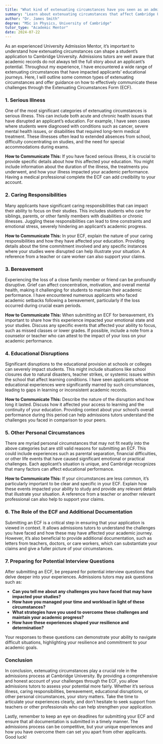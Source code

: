 ```yaml
---
title: "What kind of extenuating circumstances have you seen as an admission tutor at Cambridge university?"
summary: "Learn about extenuating circumstances that affect Cambridge University admissions and how to communicate them effectively in your application."
author: "Dr. James Smith"
degree: "MSc in Physics, University of Cambridge"
tutor_type: "Academic Mentor"
date: 2024-07-22
---
```


As an experienced University Admission Mentor, it’s important to understand how extenuating circumstances can shape a student’s application to Cambridge University. Admissions tutors are well aware that academic records do not always tell the full story about an applicant’s potential. Throughout my experience, I have encountered a wide range of extenuating circumstances that have impacted applicants’ educational journeys. Here, I will outline some common types of extenuating circumstances and offer guidance on how to effectively communicate these challenges through the Extenuating Circumstances Form (ECF).

### 1. Serious Illness

One of the most significant categories of extenuating circumstances is serious illness. This can include both acute and chronic health issues that have disrupted an applicant’s education. For example, I have seen cases where students were diagnosed with conditions such as cancer, severe mental health issues, or disabilities that required long-term medical treatment. These illnesses often lead to extended absences from school, difficulty concentrating on studies, and the need for special accommodations during exams.

**How to Communicate This:** If you have faced serious illness, it is crucial to provide specific details about how this affected your education. You might include information about the duration of the illness, the treatments you underwent, and how your illness impacted your academic performance. Having a medical professional complete the ECF can add credibility to your account.

### 2. Caring Responsibilities

Many applicants have significant caring responsibilities that can impact their ability to focus on their studies. This includes students who care for siblings, parents, or other family members with disabilities or chronic illnesses. Juggling these responsibilities can lead to time constraints and emotional stress, severely hindering an applicant’s academic progress.

**How to Communicate This:** In your ECF, explain the nature of your caring responsibilities and how they have affected your education. Providing details about the time commitment involved and any specific instances where your studies were disrupted can help illustrate your situation. A reference from a teacher or care worker can also support your claims.

### 3. Bereavement

Experiencing the loss of a close family member or friend can be profoundly disruptive. Grief can affect concentration, motivation, and overall mental health, making it challenging for students to maintain their academic performance. I have encountered numerous applicants who faced academic setbacks following a bereavement, particularly if the loss occurred during crucial exam periods.

**How to Communicate This:** When submitting an ECF for bereavement, it’s important to share how this experience impacted your emotional state and your studies. Discuss any specific events that affected your ability to focus, such as missed classes or lower grades. If possible, include a note from a counselor or teacher who can attest to the impact of your loss on your academic performance.

### 4. Educational Disruptions

Significant disruptions to the educational provision at schools or colleges can severely impact students. This might include situations like school closures due to natural disasters, teacher strikes, or systemic issues within the school that affect learning conditions. I have seen applicants whose educational experiences were significantly marred by such circumstances, leading to gaps in learning or inconsistent academic records.

**How to Communicate This:** Describe the nature of the disruption and how long it lasted. Discuss how it affected your access to learning and the continuity of your education. Providing context about your school’s overall performance during this period can help admissions tutors understand the challenges you faced in comparison to your peers.

### 5. Other Personal Circumstances

There are myriad personal circumstances that may not fit neatly into the above categories but are still valid reasons for submitting an ECF. This could include experiences such as parental separation, financial difficulties, or other life events that have caused significant emotional or practical challenges. Each applicant’s situation is unique, and Cambridge recognizes that many factors can affect educational performance.

**How to Communicate This:** If your circumstances are less common, it’s particularly important to be clear and specific in your ECF. Explain how these events impacted your ability to study and provide any relevant details that illustrate your situation. A reference from a teacher or another relevant professional can also help to support your claims.

### 6. The Role of the ECF and Additional Documentation

Submitting an ECF is a critical step in ensuring that your application is viewed in context. It allows admissions tutors to understand the challenges you have faced and how these may have affected your academic journey. However, it’s also beneficial to provide additional documentation, such as letters from teachers, doctors, or care workers, which can substantiate your claims and give a fuller picture of your circumstances.

### 7. Preparing for Potential Interview Questions

After submitting an ECF, be prepared for potential interview questions that delve deeper into your experiences. Admissions tutors may ask questions such as:

- **Can you tell me about any challenges you have faced that may have impacted your studies?**
- **How have you managed your time and workload in light of these circumstances?**
- **What strategies have you used to overcome these challenges and maintain your academic progress?**
- **How have these experiences shaped your resilience and determination?**

Your responses to these questions can demonstrate your ability to navigate difficult situations, highlighting your resilience and commitment to your academic goals.

### Conclusion

In conclusion, extenuating circumstances play a crucial role in the admissions process at Cambridge University. By providing a comprehensive and honest account of your challenges through the ECF, you allow admissions tutors to assess your potential more fairly. Whether it’s serious illness, caring responsibilities, bereavement, educational disruptions, or other personal circumstances, your story matters. Take the time to articulate your experiences clearly, and don’t hesitate to seek support from teachers or other professionals who can help strengthen your application.

Lastly, remember to keep an eye on deadlines for submitting your ECF and ensure that all documentation is submitted in a timely manner. The admissions process can be competitive, but your unique experiences and how you have overcome them can set you apart from other applicants. Good luck!
    